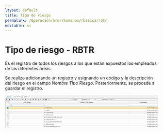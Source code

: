 ```yaml
---
layout: default
title: Tipo de riesgo
permalink: /Operacion/hrm/rhumanos/rbasica/rbtr
editable: si
---
```


# Tipo de riesgo - RBTR  

Es el registro de todos los riesgos a los que están expuestos los empleados de las diferentes áreas.  

Se realiza adicionando un registro y asignando un código y la descripción del riesgo en el campo _Nombre Tipo Riesgo_.  Posteriormente, se procede a guardar el registro.  

![](rbtr.png)

